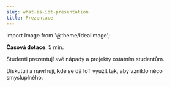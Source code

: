 ```yaml
---
slug: what-is-iot-presentation
title: Prezentace
---
```

import Image from '@theme/IdealImage';

**Časová dotace**: 5 min.

Studenti prezentují své nápady a projekty ostatním studentům. 

Diskutují a navrhují, kde se dá IoT využít tak, aby vzniklo něco smysluplného.